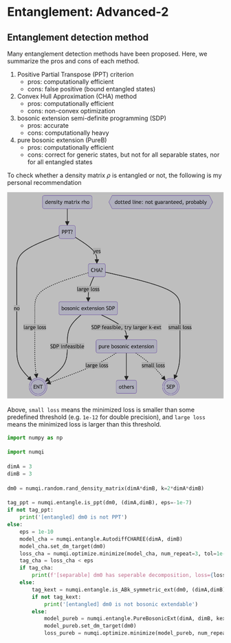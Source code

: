 # Entanglement: Advanced-2

## Entanglement detection method

Many entanglement detection methods have been proposed. Here, we summarize the pros and cons of each method.

1. Positive Partial Transpose (PPT) criterion
    * pros: computationally efficient
    * cons: false positive (bound entangled states)
2. Convex Hull Approximation (CHA) method
    * pros: computationally efficient
    * cons: non-convex optimization
3. bosonic extension semi-definite programming (SDP)
    * pros: accurate
    * cons: computationally heavy
4. pure bosonic extension (PureB)
    * pros: computationally efficient
    * cons: correct for generic states, but not for all separable states, nor for all entangled states

To check whether a density matrix $\rho$ is entangled or not, the following is my personal recommendation

![detect-entanglement](../../data/detect_entanglement.png)

Above, `small loss` means the minimized loss is smaller than some predefined threshold (e.g. `1e-12` for double precision), and `large loss` means the minimized loss is larger than this threshold.

```Python
import numpy as np

import numqi

dimA = 3
dimB = 3

dm0 = numqi.random.rand_density_matrix(dimA*dimB, k=2*dimA*dimB)

tag_ppt = numqi.entangle.is_ppt(dm0, (dimA,dimB), eps=-1e-7)
if not tag_ppt:
    print('[entangled] dm0 is not PPT')
else:
    eps = 1e-10
    model_cha = numqi.entangle.AutodiffCHAREE(dimA, dimB)
    model_cha.set_dm_target(dm0)
    loss_cha = numqi.optimize.minimize(model_cha, num_repeat=3, tol=1e-12, print_every_round=0).fun
    tag_cha = loss_cha < eps
    if tag_cha:
        print(f'[separable] dm0 has seperable decomposition, loss={loss_cha}')
    else:
        tag_kext = numqi.entangle.is_ABk_symmetric_ext(dm0, (dimA,dimB), kext=4, use_ppt=True, use_boson=True)
        if not tag_kext:
            print('[entangled] dm0 is not bosonic extendable')
        else:
            model_pureb = numqi.entangle.PureBosonicExt(dimA, dimB, kext=32)
            model_pureb.set_dm_target(dm0)
            loss_pureb = numqi.optimize.minimize(model_pureb, num_repeat=3, tol=1e-12, print_every_round=0).fun
```
